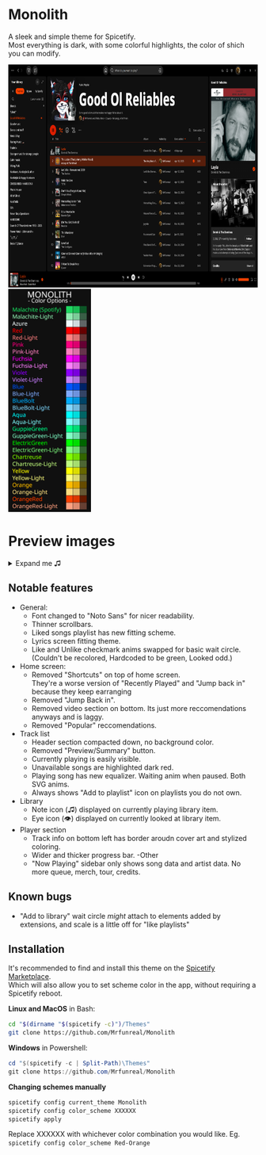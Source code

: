 # Monolith

A sleek and simple theme for Spicetify.<br> 
Most everything is dark, with some colorful highlights, the color of shich you can modify.
<div class="grid" markdown>
<img src="./img/prev_Playlist.png" width="auto" height="450"> <img src="./img/Colors.png" width="auto" height="450">
</div>

# Preview images
<details><summary>Expand me ♫</summary>
<img src="./img/liked.png">
<img src="./img/library.png" width="300" height="auto">
</details>

## Notable features
- General:
	- Font changed to "Noto Sans" for nicer readability.
	- Thinner scrollbars.
	- Liked songs playlist has new fitting scheme.
	- Lyrics screen fitting theme.
	- Like and Unlike checkmark anims swapped for basic wait circle. (Couldn't be recolored, Hardcoded to be green, Looked odd.)
- Home screen:
	- Removed "Shortcuts" on top of home screen. <br>They're a worse version of "Recently Played" and "Jump back in" because they keep earranging
	- Removed "Jump Back in".
	- Removed video section on bottom. Its just more reccomendations anyways and is laggy.
	- Removed "Popular" reccomendations.
- Track list
	- Header section compacted down, no background color.
	- Removed "Preview/Summary" button.
	- Currently playing is easily visible.
	- Unavailable songs are highlighted dark red.
	- Playing song has new equalizer. Waiting anim when paused. Both SVG anims.
	- Always shows "Add to playlist" icon on playlists you do not own.
- Library
	- Note icon (♫) displayed on currently playing library item.
	- Eye icon (👁) displayed on currently looked at library item.
- Player section
	- Track info on bottom left has border aroudn cover art and stylized coloring.
	- Wider and thicker progress bar.
-Other
	- "Now Playing" sidebar only shows song data and artist data. No more queue, merch, tour, credits.

## Known bugs
- "Add to library" wait circle _might_ attach to elements added by extensions, and scale is a little off for "like playlists"


## Installation
It's recommended to find and install this theme on the [Spicetify Marketplace](https://github.com/CharlieS1103/spicetify-marketplace).<br> 
Which will also allow you to set scheme color in the app, without requiring a Spicetify reboot.


**Linux and MacOS** in Bash:
```bash
cd "$(dirname "$(spicetify -c)")/Themes"
git clone https://github.com/Mrfunreal/Monolith
```

**Windows** in Powershell:
```powershell
cd "$(spicetify -c | Split-Path)\Themes"
git clone https://github.com/Mrfunreal/Monolith
```

**Changing schemes manually**
```Powershell
spicetify config current_theme Monolith
spicetify config color_scheme XXXXXX
spicetify apply
```
Replace XXXXXX with whichever color combination you would like. Eg. `spicetify config color_scheme Red-Orange`


